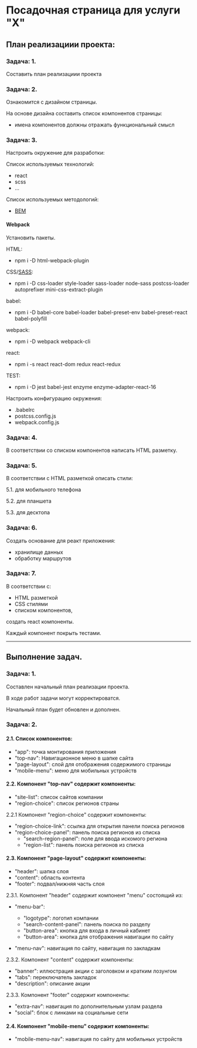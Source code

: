 # Посадочная страница для услуги "X"
## План реализациии проекта:

### Задача: 1.

Составить план реализациии проекта

### Задача: 2.

Ознакомится с дизайном страницы.

На основе дизайна составить список компонентов страницы:
- имена компонентов должны отражать функциональный смысл

### Задача: 3.

Настроить окружение для разработки:

Список используемых технологий:

- react
- scss
- ...

Список используемых методологий:

- [BEM](http://getbem.com/naming/)

#### Webpack

Установить пакеты.

HTML:

- npm i -D html-webpack-plugin

CSS/[SASS](https://github.com/webpack-contrib/sass-loader):

- npm i -D css-loader style-loader sass-loader node-sass postcss-loader autoprefixer mini-css-extract-plugin


babel:

- npm i -D babel-core babel-loader babel-preset-env babel-preset-react babel-polyfill



webpack:

- npm i -D webpack webpack-cli

react:

- npm i -s react react-dom redux react-redux

TEST:

- npm i -D jest babel-jest enzyme enzyme-adapter-react-16

Настроить конфигурацию окружения:
- .babelrc
- postcss.config.js
- webpack.config.js

### Задача: 4.

В соответствии со списком компонентов написать HTML разметку.

### Задача: 5.

В соответствии с HTML разметкой описать стили:

5.1. для мобильного телефона

5.2. для планшета

5.3. для десктопа

### Задача: 6.

Создать основание для реакт приложения:

 - хранилище данных
 - обработку маршрутов

### Задача: 7.

В соответствии с:

 - HTML разметкой
 - CSS стилями
 - списком компонентов,

создать react компоненты.

Каждый компонент покрыть тестами.

****

## Выполнение задач.

### Задача: 1.

Составлен начальный план реализации проекта.

В ходе работ задачи могут корректироватся.

Начальный план будет обновлен и дополнен.

### Задача: 2.

#### 2.1. Список компонентов:

- "app": точка монтирования приложения
- "top-nav": Навигационное меню в шапке сайта
- "page-layout": слой для отображения содержимого страницы
- "mobile-menu": меню для мобильных устройств

#### 2.2. Компонент "top-nav" содержит компоненты:

- "site-list": список сайтов компании
- "region-choice": список регионов страны

2.2.1 Компонент "region-choice" содержит компоненты:

- "region-choice-link": ссылка для открытия панели поиска регионов
- "region-choice-panel": панель поиска регионов из списка
    - "search-region-panel": поле для ввода искомого региона
    - "region-list": панель поиска регионов из списка


#### 2.3. Компонент "page-layout" содержит компоненты:

- "header": шапка слоя
- "content": область контента
- "footer": подвал/нижняя часть слоя

2.3.1. Компонент "header" содержит компонент "menu" состоящий из:

- "menu-bar":
    - "logotype": логотип компании
    - "search-content-panel": панель поиска по разделу
    - "button-area": кнопка для входа в личный кабинет
    - "button-area": кнопка для отображения навигации по сайту

- "menu-nav": навигация по сайту, навигация по закладкам

2.3.2. Компонент "content" содержит компоненты:

- "banner": иллюстрация акции с заголовком и кратким лозунгом
- "tabs": переключатель закладок
- "description": описание акции

2.3.3. Компонент "footer" содержит компоненты:

- "extra-nav": навигация по дополнительным узлам раздела
- "social": блок с линками на социальные сети


#### 2.4. Компонент "mobile-menu" содержит компоненты:

- "mobile-menu-nav": навигация по сайту для мобильных устройств
